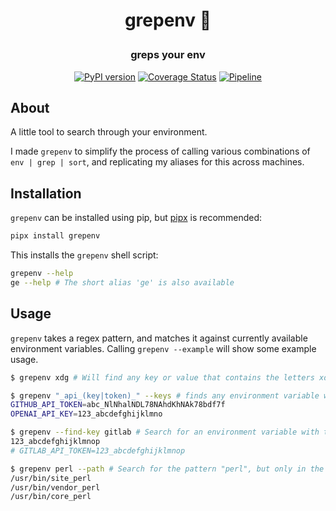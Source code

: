 
<h1 align=center>
  
  **grepenv** 🔎
  
</h1>

<h3 align=center>

  greps your env

</h3>


<div align=center>

  [![PyPI version](https://badge.fury.io/py/grepenv.svg)](https://badge.fury.io/py/grepenv)
  [![Coverage Status](https://coveralls.io/repos/github/mdLafrance/grepenv/badge.svg?branch=main)](https://coveralls.io/github/mdLafrance/grepenv?branch=main)
  [![Pipeline](https://github.com/mdLafrance/grepenv/actions/workflows/pipeline.yaml/badge.svg)](https://github.com/mdLafrance/grepenv/actions/workflows/pipeline.yaml)
  
</div>

## About
A little tool to search through your environment.  

I made `grepenv` to simplify the process of calling various combinations of `env | grep | sort`, and replicating my aliases for this across machines.

## Installation
`grepenv` can be installed using pip, but [pipx]([pipx](https://github.com/pypa/pipx)) is recommended:
```bash
pipx install grepenv
```
This installs the `grepenv` shell script:
```bash
grepenv --help 
ge --help # The short alias 'ge' is also available
```
## Usage
`grepenv` takes a regex pattern, and matches it against currently available environment variables. 
Calling `grepenv --example` will show some example usage.

```bash
$ grepenv xdg # Will find any key or value that contains the letters xdg (lower or upper case).
```

``` bash
$ grepenv "_api_(key|token)_" --keys # finds any environment variable with this regex pattern, matching only on keys.
GITHUB_API_TOKEN=abc_NlNhalNDL78NAhdKhNAk78bdf7f
OPENAI_API_KEY=123_abcdefghijklmno
```

```bash
$ grepenv --find-key gitlab # Search for an environment variable with the name gitlab, and output it's value.
123_abcdefghijklmnop
# GITLAB_API_TOKEN=123_abcdefghijklmnop
```

```bash
$ grepenv perl --path # Search for the pattern "perl", but only in the PATH
/usr/bin/site_perl
/usr/bin/vendor_perl
/usr/bin/core_perl
```
